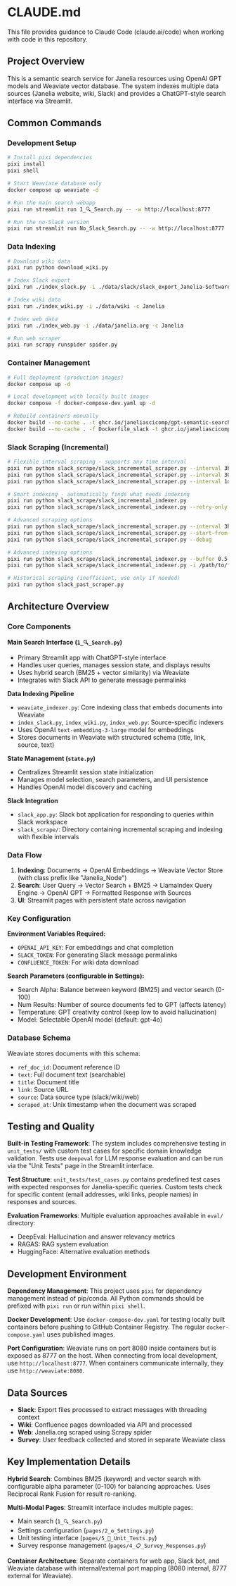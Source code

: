 # CLAUDE.md

This file provides guidance to Claude Code (claude.ai/code) when working with code in this repository.

## Project Overview

This is a semantic search service for Janelia resources using OpenAI GPT models and Weaviate vector database. The system indexes multiple data sources (Janelia website, wiki, Slack) and provides a ChatGPT-style search interface via Streamlit.

## Common Commands

### Development Setup
```bash
# Install pixi dependencies
pixi install
pixi shell

# Start Weaviate database only
docker compose up weaviate -d

# Run the main search webapp
pixi run streamlit run 1_🔍_Search.py -- -w http://localhost:8777

# Run the no-Slack version
pixi run streamlit run No_Slack_Search.py -- -w http://localhost:8777
```

### Data Indexing
```bash
# Download wiki data
pixi run python download_wiki.py

# Index Slack export
pixi run ./index_slack.py -i ./data/slack/slack_export_Janelia-Software_ALL -c Janelia

# Index wiki data
pixi run ./index_wiki.py -i ./data/wiki -c Janelia

# Index web data
pixi run ./index_web.py -i ./data/janelia.org -c Janelia

# Run web scraper
pixi run scrapy runspider spider.py
```

### Container Management
```bash
# Full deployment (production images)
docker compose up -d

# Local development with locally built images
docker compose -f docker-compose-dev.yaml up -d

# Rebuild containers manually
docker build --no-cache . -t ghcr.io/janeliascicomp/gpt-semantic-search-web:latest
docker build --no-cache . -f Dockerfile_slack -t ghcr.io/janeliascicomp/gpt-semantic-search-slack-bot:latest
```

### Slack Scraping (Incremental)
```bash
# Flexible interval scraping - supports any time interval
pixi run python slack_scrape/slack_incremental_scraper.py --interval 3h    # Every 3 hours
pixi run python slack_scrape/slack_incremental_scraper.py --interval 30m   # Every 30 minutes  
pixi run python slack_scrape/slack_incremental_scraper.py --interval 1d    # Daily (default)

# Smart indexing - automatically finds what needs indexing
pixi run python slack_scrape/slack_incremental_indexer.py               # Auto-discover new folders
pixi run python slack_scrape/slack_incremental_indexer.py --retry-only  # Only retry failed folders

# Advanced scraping options
pixi run python slack_scrape/slack_incremental_scraper.py --interval 3h --buffer 30m  # 3h interval with 30m buffer
pixi run python slack_scrape/slack_incremental_scraper.py --start-from 1719389200     # Start from specific timestamp
pixi run python slack_scrape/slack_incremental_scraper.py --debug                     # Debug mode

# Advanced indexing options
pixi run python slack_scrape/slack_incremental_indexer.py --buffer 0.5     # 30min buffer for indexing
pixi run python slack_scrape/slack_incremental_indexer.py -i /path/to/folder  # Process specific folder

# Historical scraping (inefficient, use only if needed)
pixi run python slack_past_scraper.py
```

## Architecture Overview

### Core Components

**Main Search Interface (`1_🔍_Search.py`)**
- Primary Streamlit app with ChatGPT-style interface
- Handles user queries, manages session state, and displays results
- Uses hybrid search (BM25 + vector similarity) via Weaviate
- Integrates with Slack API to generate message permalinks

**Data Indexing Pipeline**
- `weaviate_indexer.py`: Core indexing class that embeds documents into Weaviate
- `index_slack.py`, `index_wiki.py`, `index_web.py`: Source-specific indexers
- Uses OpenAI `text-embedding-3-large` model for embeddings
- Stores documents in Weaviate with structured schema (title, link, source, text)

**State Management (`state.py`)**
- Centralizes Streamlit session state initialization
- Manages model selection, search parameters, and UI persistence
- Handles OpenAI model discovery and caching

**Slack Integration**
- `slack_app.py`: Slack bot application for responding to queries within Slack workspace
- `slack_scrape/`: Directory containing incremental scraping and indexing with flexible intervals

### Data Flow

1. **Indexing**: Documents → OpenAI Embeddings → Weaviate Vector Store (with class prefix like "Janelia_Node")
2. **Search**: User Query → Vector Search + BM25 → LlamaIndex Query Engine → OpenAI GPT → Formatted Response with Sources
3. **UI**: Streamlit pages with persistent state across navigation

### Key Configuration

**Environment Variables Required:**
- `OPENAI_API_KEY`: For embeddings and chat completion
- `SLACK_TOKEN`: For generating Slack message permalinks  
- `CONFLUENCE_TOKEN`: For wiki data download

**Search Parameters (configurable in Settings):**
- Search Alpha: Balance between keyword (BM25) and vector search (0-100)
- Num Results: Number of source documents fed to GPT (affects latency)
- Temperature: GPT creativity control (keep low to avoid hallucination)
- Model: Selectable OpenAI model (default: gpt-4o)

### Database Schema

Weaviate stores documents with this schema:
- `ref_doc_id`: Document reference ID
- `text`: Full document text (searchable)
- `title`: Document title
- `link`: Source URL
- `source`: Data source type (slack/wiki/web)
- `scraped_at`: Unix timestamp when the document was scraped

## Testing and Quality

**Built-in Testing Framework**: The system includes comprehensive testing in `unit_tests/` with custom test cases for specific domain knowledge validation. Tests use `deepeval` for LLM response evaluation and can be run via the "Unit Tests" page in the Streamlit interface.

**Test Structure**: `unit_tests/test_cases.py` contains predefined test cases with expected responses for Janelia-specific queries. Custom tests check for specific content (email addresses, wiki links, people names) in responses and sources.

**Evaluation Frameworks**: Multiple evaluation approaches available in `eval/` directory:
- DeepEval: Hallucination and answer relevancy metrics
- RAGAS: RAG system evaluation 
- HuggingFace: Alternative evaluation methods

## Development Environment

**Dependency Management**: This project uses `pixi` for dependency management instead of pip/conda. All Python commands should be prefixed with `pixi run` or run within `pixi shell`.

**Docker Development**: Use `docker-compose-dev.yaml` for testing locally built containers before pushing to GitHub Container Registry. The regular `docker-compose.yaml` uses published images.

**Port Configuration**: Weaviate runs on port 8080 inside containers but is exposed as 8777 on the host. When connecting from local development, use `http://localhost:8777`. When containers communicate internally, they use `http://weaviate:8080`.

## Data Sources

- **Slack**: Export files processed to extract messages with threading context
- **Wiki**: Confluence pages downloaded via API and processed  
- **Web**: Janelia.org scraped using Scrapy spider
- **Survey**: User feedback collected and stored in separate Weaviate class

## Key Implementation Details

**Hybrid Search**: Combines BM25 (keyword) and vector search with configurable alpha parameter (0-100) for balancing approaches. Uses Reciprocal Rank Fusion for result re-ranking.

**Multi-Modal Pages**: Streamlit interface includes multiple pages:
- Main search (`1_🔍_Search.py`)
- Settings configuration (`pages/2_⚙️_Settings.py`) 
- Unit testing interface (`pages/5_🧪_Unit_Tests.py`)
- Survey response management (`pages/4_📋_Survey_Responses.py`)

**Container Architecture**: Separate containers for web app, Slack bot, and Weaviate database with internal/external port mapping (8080 internal, 8777 external for Weaviate).